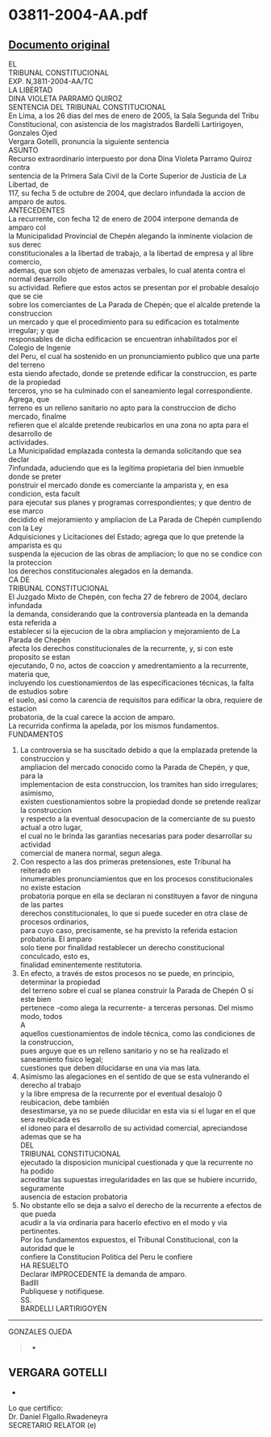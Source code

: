 
03811-2004-AA.pdf
=================
  
[Documento original](https://tc.gob.pe/jurisprudencia/2005/03811-2004-AA.pdf)  
---  
EL  
TRIBUNAL CONSTITUCIONAL  
EXP. N,3811-2004-AA/TC  
LA LIBERTAD  
DINA VIOLETA PARRAMO QUIROZ  
SENTENCIA DEL TRIBUNAL CONSTITUCIONAL  
En Lima, a los 26 dias del mes de enero de 2005, la Sala Segunda del Tribu  
Constitucional, con asistencia de los magistrados Bardelli Lartirigoyen, Gonzales Ojed  
Vergara Gotelli, pronuncia la siguiente sentencia  
ASUNTO  
Recurso extraordinario interpuesto por dona Dina Violeta Parramo Quiroz contra  
sentencia de la Primera Sala Civil de la Corte Superior de Justicia de La Libertad, de  
117, su fecha 5 de octubre de 2004, que declaro infundada la accion de amparo de autos.  
ANTECEDENTES  
La recurrente, con fecha 12 de enero de 2004 interpone demanda de amparo coI  
la Municipalidad Provincial de Chepén alegando la inminente violacion de sus derec  
constitucionales a la libertad de trabajo, a la libertad de empresa y al libre comercio,  
ademas, que son objeto de amenazas verbales, lo cual atenta contra el normal desarrollo  
su actividad. Refiere que estos actos se presentan por el probable desalojo que se cie  
sobre los comerciantes de La Parada de Chepén; que el alcalde pretende la construccion  
un mercado y que el procedimiento para su edificacion es totalmente irregular; y que  
responsables de dicha edificacion se encuentran inhabilitados por el Colegio de Ingenie  
del Peru, el cual ha sostenido en un pronunciamiento publico que una parte del terreno  
esta siendo afectado, donde se pretende edificar la construccion, es parte de la propiedad  
terceros, yno se ha culminado con el saneamiento legal correspondiente. Agrega, que  
terreno es un relleno sanitario no apto para la construccion de dicho mercado, finalme  
refieren que el alcalde pretende reubicarlos en una zona no apta para el desarrollo de  
actividades.  
La Municipalidad emplazada contesta la demanda solicitando que sea declar  
7infundada, aduciendo que es la legitima propietaria del bien inmueble donde se preter  
ponstruir el mercado donde es comerciante la amparista y, en esa condicion, esta facult  
para ejecutar sus planes y programas correspondientes; y que dentro de ese marco  
decidido el mejoramiento y ampliacion de La Parada de Chepén cumpliendo con la Ley  
Adquisiciones y Licitaciones del Estado; agrega que lo que pretende la amparista es qu  
suspenda la ejecucion de las obras de ampliacion; lo que no se condice con la proteccion  
los derechos constitucionales alegados en la demanda.  
CA DE  
TRIBUNAL CONSTITUCIONAL  
El Juzgado Mixto de Chepén, con fecha 27 de febrero de 2004, declaro infundada  
la demanda, considerando que la controversia planteada en la demanda esta referida a  
establecer si la ejecucion de la obra ampliacion y mejoramiento de La Parada de Chepén  
afecta los derechos constitucionales de la recurrente, y, si con este proposito se estan  
ejecutando, 0 no, actos de coaccion y amedrentamiento a la recurrente, materia que,  
incluyendo los cuestionamientos de las especificaciones técnicas, la falta de estudios sobre  
el suelo, asi como la carencia de requisitos para edificar la obra, requiere de estacion  
probatoria, de la cual carece la accion de amparo.  
La recurrida confirma la apelada, por los mismos fundamentos.  
FUNDAMENTOS  
1. La controversia se ha suscitado debido a que la emplazada pretende la construccion y  
ampliacion del mercado conocido como la Parada de Chepén, y que, para la  
implementacion de esta construccion, los tramites han sido irregulares; asimismo,  
existen cuestionamientos sobre la propiedad donde se pretende realizar la construccion  
y respecto a la eventual desocupacion de la comerciante de su puesto actual a otro lugar,  
el cual no le brinda las garantias necesarias para poder desarrollar su actividad  
comercial de manera normal, segun alega.  
2. Con respecto a las dos primeras pretensiones, este Tribunal ha reiterado en  
innumerables pronunciamientos que en los procesos constitucionales no existe estacion  
probatoria porque en ella se declaran ni constituyen a favor de ninguna de las partes  
derechos constitucionales, lo que si puede suceder en otra clase de procesos ordinarios,  
para cuyo caso, precisamente, se ha previsto la referida estacion probatoria. El amparo  
solo tiene por finalidad restablecer un derecho constitucional conculcado, esto es,  
finalidad eminentemente restitutoria.  
3. En efecto, a través de estos procesos no se puede, en principio, determinar la propiedad  
del terreno sobre el cual se planea construir la Parada de Chepén O si este bien  
pertenece -como alega la recurrente- a terceras personas. Del mismo modo, todos  
A  
aquellos cuestionamientos de indole técnica, como las condiciones de la construccion,  
pues arguye que es un relleno sanitario y no se ha realizado el saneamiento fisico legal;  
cuestiones que deben dilucidarse en una via mas lata.  
4. Asimismo las alegaciones en el sentido de que se esta vulnerando el derecho al trabajo  
y la libre empresa de la recurrente por el eventual desalojo 0 reubicacion, debe también  
desestimarse, ya no se puede dilucidar en esta via si el lugar en el que sera reubicada es  
el idoneo para el desarrollo de su actividad comercial, apreciandose ademas que se ha  
DEL  
TRIBUNAL CONSTITUCIONAL  
ejecutado la disposicion municipal cuestionada y que la recurrente no ha podido  
acreditar las supuestas irregularidades en las que se hubiere incurrido, seguramente  
ausencia de estacion probatoria  
5. No obstante ello se deja a salvo el derecho de la recurrente a efectos de que pueda  
acudir a la via ordinaria para hacerlo efectivo en el modo y via pertinentes.  
Por los fundamentos expuestos, el Tribunal Constitucional, con la autoridad que le  
confiere la Constitucion Politica del Peru le confiere  
HA RESUELTO  
Declarar IMPROCEDENTE la demanda de amparo.  
Badlll  
Publiquese y notifiquese.  
SS.  
BARDELLI LARTIRIGOYEN  
- - - -  
GONZALES OJEDA  
> -  
VERGARA GOTELLI  
-  
-  
Lo que certifico:  
Dr. Daniel Flgallo.Rwadeneyra  
SECRETARIO RELATOR (e)